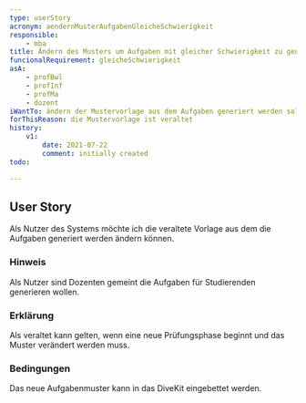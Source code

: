 ```yaml
---
type: userStory
acronym: aendernMusterAufgabenGleicheSchwierigkeit
responsible:
	- mba
title: Ändern des Musters um Aufgaben mit gleicher Schwierigkeit zu generieren
funcionalRequirement: gleicheSchwierigkeit
asA:
	- profBwl
	- profInf
	- profMa
	- dozent
iWantTo: ändern der Mustervorlage aus dem Aufgaben generiert werden sollen.
forThisReason: die Mustervorlage ist veraltet
history:
	v1:
		date: 2021-07-22
		comment: initially created
todo:

---
```


## User Story

Als Nutzer des Systems möchte ich die veraltete Vorlage aus dem die Aufgaben generiert werden ändern können.

### Hinweis

Als Nutzer sind Dozenten gemeint die Aufgaben für Studierenden generieren wollen.


### Erklärung

Als veraltet kann gelten, wenn eine neue Prüfungsphase beginnt und das Muster verändert werden muss.

### Bedingungen

Das neue Aufgabenmuster kann in das DiveKit eingebettet werden.
